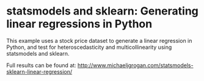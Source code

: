 # statsmodels and sklearn: Generating linear regressions in Python

This example uses a stock price dataset to generate a linear regression in Python, and test for heteroscedasticity and multicollinearity using statsmodels and sklearn.

Full results can be found at: http://www.michaeljgrogan.com/statsmodels-sklearn-linear-regression/
